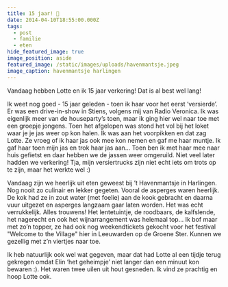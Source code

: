 ```yaml
---
title: 15 jaar! 💖
date: 2014-04-10T18:55:00.000Z
tags:
  - post
  - familie
  - eten
hide_featured_image: true
image_position: aside
featured_image: /static/images/uploads/havenmantsje.jpeg
image_caption: havenmantsje harlingen
---
```

Vandaag hebben Lotte en ik 15 jaar verkering! Dat is al best wel lang!

<!-- excerpt -->

Ik weet nog goed - 15 jaar geleden - toen ik haar voor het eerst ‘versierde’. Er was een drive-in-show in Stiens, volgens mij van Radio Veronica. Ik was eigenlijk meer van de houseparty’s toen, maar ik ging hier wel naar toe met een groepje jongens. Toen het afgelopen was stond het vol bij het loket waar je je jas weer op kon halen. Ik was aan het voorpikken en dat zag Lotte. Ze vroeg of ik haar jas ook mee kon nemen en gaf me haar muntje. Ik gaf haar toen mijn jas en trok haar jas aan… Toen ben ik met haar mee naar huis gefietst en daar hebben we de jassen weer omgeruild. Niet veel later hadden we verkering! Tja, mijn versiertrucks zijn niet echt iets om trots op te zijn, maar het werkte wel :)

Vandaag zijn we heerlijk uit eten geweest bij ’t Havenmantsje in Harlingen.  Nog nooit zo culinair en lekker gegeten. Vooral de asperges waren heerlijk. De kok had ze in zout water (met foelie) aan de kook gebracht en daarna vuur uitgezet en asperges langzaam gaar laten worden. Het was echt verrukkelijk. Alles trouwens! Het lentetuintje, de roodbaars, de kalfslende, het nagerecht en ook het wijnarrangement was helemaal top… Ik bof maar met zo’n topper, ze had ook nog weekendtickets gekocht voor  het festival "Welcome to the Village" hier in Leeuwarden op de Groene Ster. Kunnen we gezellig met z’n viertjes naar toe.

Ik heb natuurlijk ook wel wat gegeven, maar dat had Lotte al een tijdje terug gekregen omdat Elin ‘het geheimpje’ niet langer dan een minuut kon bewaren :). Het waren twee uilen uit hout gesneden. Ik vind ze prachtig en hoop Lotte ook.
